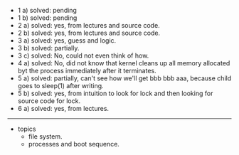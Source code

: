 - 1 a) solved: pending
- 1 b) solved: pending
- 2 a) solved: yes, from lectures and source code.
- 2 b) solved: yes, from lectures and source code.
- 3 a) solved: yes, guess and logic.
- 3 b) solved: partially.
- 3 c) solved: No, could not even think of how.
- 4 a) solved: No, did not know that kernel cleans up all memory allocated byt the process immediately after it terminates.
- 5 a) solved: partially, can't see how we'll get bbb bbb aaa, because child goes to sleep(1) after writing.
- 5 b) solved: yes, from intuition to look for lock and then looking for source code for lock.
- 6 a) solved: yes, from lectures.
---
- topics
    - file system.
    - processes and boot sequence.
